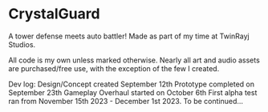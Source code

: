 # CrystalGuard

A tower defense meets auto battler! Made as part of my time at TwinRayj Studios.  

All code is my own unless marked otherwise. 
Nearly all art and audio assets are purchased/free use, with the exception of the few I created.

Dev log:
Design/Concept created September 12th
Prototype completed on September 23th
Gameplay Overhaul started on October 6th
First alpha test ran from November 15th 2023 - December 1st 2023.
To be continued...
